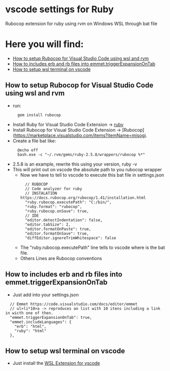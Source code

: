 # vscode settings for Ruby
Rubocop extension for ruby using rvm on Windows WSL through bat file 

# Here you will find:
- [How to setup Rubocop for Visual Studio Code using wsl and rvm](https://github.com/vishhnu-dev/vs-code-settings#how-to-setup-rubocop-for-visual-studio-code-using-wsl-and-rvm)
- [How to includes erb and rb files into emmet.triggerExpansionOnTab](https://github.com/vishhnu-dev/vs-code-settings#how-to-includes-erb-and-rb-files-into-emmettriggerexpansionontab)
- [How to setup wsl terminal on vscode](https://github.com/vishhnu-dev/vs-code-settings#how-to-setup-wsl-terminal-on-vscode)

## How to setup Rubocop for Visual Studio Code using wsl and rvm
  - run:
    ```console
      gem install rubocop
    ```
  - Install Ruby for Visual Studio Code Extension -> [ruby](https://marketplace.visualstudio.com/items?itemName=rebornix.Ruby)
  - Install Rubocop for Visual Studio Code Extension -> [Rubocop](https://marketplace.visualstudio.com/items?itemName=misogi.
  - Create a file bat like:
    ```console
      @echo off
      bash.exe -c "~/.rvm/gems/ruby-2.5.8/wrappers/rubocop %*"
    ```
  - 2.5.8 is an example, rewrite this using your version, ruby -v
  - This will print out on vscode the absolute path to you rubocop wrapper
    - Now we have to tell to vscode to execute this bat file in settings.json
      ```console
        // RUBOCOP
        // Code analyzer for ruby
        // INSTALATION https://docs.rubocop.org/rubocop/1.41/installation.html
        "ruby.rubocop.executePath": "C:/bin/",
        "ruby.format": "rubocop",
        "ruby.rubocop.onSave": true,
        // IDE
        "editor.detectIndentation": false,
        "editor.tabSize": 2,
        "editor.formatOnPaste": true,
        "editor.formatOnSave": true,
        "diffEditor.ignoreTrimWhitespace": false
      ```
    - The "ruby.rubocop.executePath" line tells to vscode where is the bat file.
    - Others Lines are Rubocop conventions
  
## How to includes erb and rb files into emmet.triggerExpansionOnTab
- Just add into your settings.json
```console
  // Emmet https://code.visualstudio.com/docs/editor/emmet
  // ul>li*10>a -> reproduces an list with 10 itens including a link in wicth one of then.
  "emmet.triggerExpansionOnTab": true,
  "emmet.includeLanguages": {
    "erb": "html",
    "ruby": "html"
  },
```
## How to setup wsl terminal on vscode
- Just install the [WSL Extension for vscode](https://marketplace.visualstudio.com/items?itemName=ms-vscode-remote.remote-wsl)